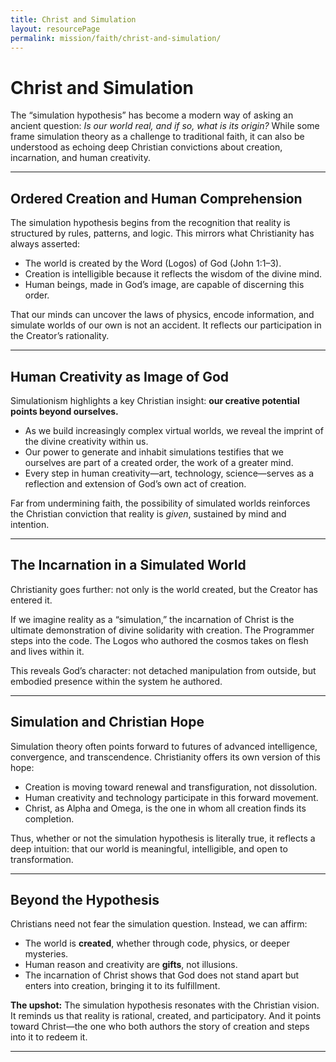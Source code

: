 ```yaml
---
title: Christ and Simulation
layout: resourcePage
permalink: mission/faith/christ-and-simulation/
---
```


# Christ and Simulation

The “simulation hypothesis” has become a modern way of asking an ancient question: *Is our world real, and if so, what is its origin?* While some frame simulation theory as a challenge to traditional faith, it can also be understood as echoing deep Christian convictions about creation, incarnation, and human creativity.

---

## Ordered Creation and Human Comprehension

The simulation hypothesis begins from the recognition that reality is structured by rules, patterns, and logic. This mirrors what Christianity has always asserted:

- The world is created by the Word (Logos) of God (John 1:1–3).  
- Creation is intelligible because it reflects the wisdom of the divine mind.  
- Human beings, made in God’s image, are capable of discerning this order.  

That our minds can uncover the laws of physics, encode information, and simulate worlds of our own is not an accident. It reflects our participation in the Creator’s rationality.

---

## Human Creativity as Image of God

Simulationism highlights a key Christian insight: **our creative potential points beyond ourselves.**

- As we build increasingly complex virtual worlds, we reveal the imprint of the divine creativity within us.  
- Our power to generate and inhabit simulations testifies that we ourselves are part of a created order, the work of a greater mind.  
- Every step in human creativity—art, technology, science—serves as a reflection and extension of God’s own act of creation.  

Far from undermining faith, the possibility of simulated worlds reinforces the Christian conviction that reality is *given*, sustained by mind and intention.

---

## The Incarnation in a Simulated World

Christianity goes further: not only is the world created, but the Creator has entered it.  

If we imagine reality as a “simulation,” the incarnation of Christ is the ultimate demonstration of divine solidarity with creation. The Programmer steps into the code. The Logos who authored the cosmos takes on flesh and lives within it.  

This reveals God’s character: not detached manipulation from outside, but embodied presence within the system he authored.

---

## Simulation and Christian Hope

Simulation theory often points forward to futures of advanced intelligence, convergence, and transcendence. Christianity offers its own version of this hope:

- Creation is moving toward renewal and transfiguration, not dissolution.  
- Human creativity and technology participate in this forward movement.  
- Christ, as Alpha and Omega, is the one in whom all creation finds its completion.  

Thus, whether or not the simulation hypothesis is literally true, it reflects a deep intuition: that our world is meaningful, intelligible, and open to transformation.

---

## Beyond the Hypothesis

Christians need not fear the simulation question. Instead, we can affirm:

- The world is **created**, whether through code, physics, or deeper mysteries.  
- Human reason and creativity are **gifts**, not illusions.  
- The incarnation of Christ shows that God does not stand apart but enters into creation, bringing it to its fulfillment.  

**The upshot:** The simulation hypothesis resonates with the Christian vision. It reminds us that reality is rational, created, and participatory. And it points toward Christ—the one who both authors the story of creation and steps into it to redeem it.

---